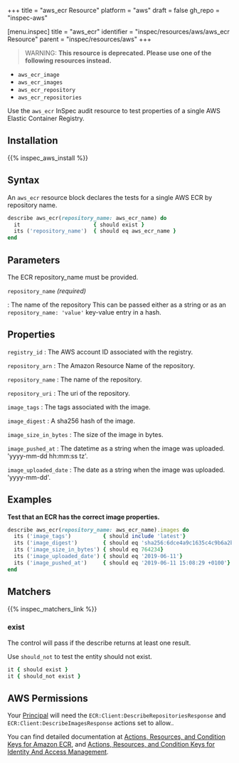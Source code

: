 +++
title = "aws_ecr Resource"
platform = "aws"
draft = false
gh_repo = "inspec-aws"

[menu.inspec]
title = "aws_ecr"
identifier = "inspec/resources/aws/aws_ecr Resource"
parent = "inspec/resources/aws"
+++

> WARNING: **This resource is deprecated. Please use one of the following resources instead.** 

- `aws_ecr_image`
- `aws_ecr_images`
- `aws_ecr_repository`
- `aws_ecr_repositories`

Use the `aws_ecr` InSpec audit resource to test properties of a single AWS Elastic Container Registry.

## Installation

{{% inspec_aws_install %}}

## Syntax

An `aws_ecr` resource block declares the tests for a single AWS ECR by repository name.

```ruby
describe aws_ecr(repository_name: aws_ecr_name) do
  it                       { should exist }
  its ('repository_name')  { should eq aws_ecr_name }
end
```

## Parameters

The ECR repository_name must be provided.

`repository_name` _(required)_

: The name of the repository
  This can be passed either as a string or as an `repository_name: 'value'` key-value entry in a hash.


## Properties

`registry_id`
: The AWS account ID associated with the registry.

`repository_arn`
: The Amazon Resource Name of the repository.

`repository_name`
: The name of the repository.

`repository_uri`
: The uri of the repository.

`image_tags`
: The tags associated with the image.

`image_digest`
: A sha256 hash of the image.

`image_size_in_bytes`
: The size of the image in bytes.

`image_pushed_at`
: The datetime as a string when the image was uploaded. 'yyyy-mm-dd hh:mm:ss tz'.

`image_uploaded_date`
: The date as a string when the image was uploaded. 'yyyy-mm-dd'.

## Examples

**Test that an ECR has the correct image properties.**

```ruby
describe aws_ecr(repository_name: aws_ecr_name).images do
  its ('image_tags')          { should include 'latest'}
  its ('image_digest')        { should eq 'sha256:6dce4a9c1635c4c9b6a2b645e6613fa0238182fe13929808ee2258370d0f3497'}
  its ('image_size_in_bytes') { should eq 764234}
  its ('image_uploaded_date') { should eq '2019-06-11'}
  its ('image_pushed_at')     { should eq '2019-06-11 15:08:29 +0100'}
end
```

## Matchers

{{% inspec_matchers_link %}}


### exist

The control will pass if the describe returns at least one result.

Use `should_not` to test the entity should not exist.

```ruby
it { should exist }
it { should_not exist }
```

## AWS Permissions

Your [Principal](https://docs.aws.amazon.com/IAM/latest/UserGuide/intro-structure.html#intro-structure-principal) will need the `ECR:Client:DescribeRepositoriesResponse` and `ECR:Client:DescribeImagesResponse` actions set to allow..

You can find detailed documentation at [Actions, Resources, and Condition Keys for Amazon ECR](https://docs.aws.amazon.com/IAM/latest/UserGuide/list_amazonelasticcontainerregistry.html), and [Actions, Resources, and Condition Keys for Identity And Access Management](https://docs.aws.amazon.com/IAM/latest/UserGuide/list_identityandaccessmanagement.html).
